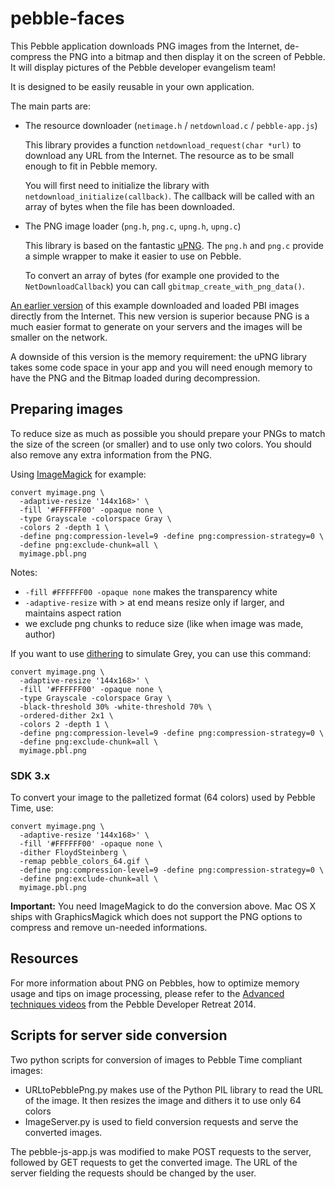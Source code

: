pebble-faces
============

This Pebble application downloads PNG images from the Internet, de-compress the
PNG into a bitmap and then display it on the screen of Pebble. It will display
pictures of the Pebble developer evangelism team!

It is designed to be easily reusable in your own application.

The main parts are:

 * The resource downloader (`netimage.h` / `netdownload.c` / `pebble-app.js`)
   
   This library provides a function `netdownload_request(char *url)` to download
   any URL from the Internet. The resource as to be small enough to fit in
   Pebble memory.

   You will first need to initialize the library with
   `netdownload_initialize(callback)`. The callback will be called with an array
   of bytes when the file has been downloaded.

 * The PNG image loader (`png.h`, `png.c`, `upng.h`, `upng.c`)

   This library is based on the fantastic
   [uPNG](https://github.com/elanthis/upng). The `png.h` and `png.c` provide a
   simple wrapper to make it easier to use on Pebble.

   To convert an array of bytes (for example one provided to the
   `NetDownloadCallback`) you can call `gbitmap_create_with_png_data()`.
   

[An earlier
version](https://github.com/pebble-hacks/pebble-faces/tree/legacy/pbi-loader) of
this example downloaded and loaded PBI images directly from the Internet. This
new version is superior because PNG is a much easier format to generate on your
servers and the images will be smaller on the network.

A downside of this version is the memory requirement: the uPNG library takes
some code space in your app and you will need enough memory to have the PNG and
the Bitmap loaded during decompression.

## Preparing images

To reduce size as much as possible you should prepare your PNGs to match the
size of the screen (or smaller) and to use only two colors. You should also
remove any extra information from the PNG.

Using [ImageMagick](http://www.imagemagick.org/) for example:

    convert myimage.png \
      -adaptive-resize '144x168>' \
      -fill '#FFFFFF00' -opaque none \
      -type Grayscale -colorspace Gray \
      -colors 2 -depth 1 \
      -define png:compression-level=9 -define png:compression-strategy=0 \
      -define png:exclude-chunk=all \
      myimage.pbl.png

Notes:

 - `-fill #FFFFFF00 -opaque none` makes the transparency white
 - `-adaptive-resize` with > at end means resize only if larger, and maintains aspect ration
 - we exclude png chunks to reduce size (like when image was made, author)

If you want to use [dithering](http://en.wikipedia.org/wiki/Dither) to simulate
Grey, you can use this command:

    convert myimage.png \
      -adaptive-resize '144x168>' \
      -fill '#FFFFFF00' -opaque none \
      -type Grayscale -colorspace Gray \
      -black-threshold 30% -white-threshold 70% \
      -ordered-dither 2x1 \
      -colors 2 -depth 1 \
      -define png:compression-level=9 -define png:compression-strategy=0 \
      -define png:exclude-chunk=all \
      myimage.pbl.png

### SDK 3.x

To convert your image to the palletized format (64 colors) used by Pebble Time, use:

    convert myimage.png \
      -adaptive-resize '144x168>' \
      -fill '#FFFFFF00' -opaque none \
      -dither FloydSteinberg \
      -remap pebble_colors_64.gif \
      -define png:compression-level=9 -define png:compression-strategy=0 \
      -define png:exclude-chunk=all \
      myimage.pbl.png

**Important:** You need ImageMagick to do the conversion above. Mac OS X ships
with GraphicsMagick which does not support the PNG options to compress and
remove un-needed informations.

## Resources

For more information about PNG on Pebbles, how to optimize memory usage and tips
on image processing, please refer to the [Advanced techniques
videos](https://developer.getpebble.com/events/developer-retreat-2014/) from the
Pebble Developer Retreat 2014.

## Scripts for server side conversion

Two python scripts for conversion of images to Pebble Time compliant images:

- URLtoPebblePng.py makes use of the Python PIL library to read the URL of the 
  image. It then resizes the image and dithers it to use only 64 colors
- ImageServer.py is used to field conversion requests and serve the converted 
  images.

The pebble-js-app.js was modified to make POST requests to the server, followed 
by GET requests to get the converted image. The URL of the server fielding the 
requests should be changed by the user. 


